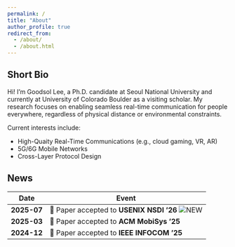 ```yaml
---
permalink: /
title: "About"
author_profile: true
redirect_from: 
  - /about/
  - /about.html
---
```


## Short Bio

Hi! I’m Goodsol Lee, a Ph.D. candidate at Seoul National University and currently at University of Colorado Boulder as a visiting scholar.
My research focuses on enabling seamless real-time communication for people everywhere, regardless of physical distance or environmental constraints.

Current interests include:
- High-Quaity Real-Time Communications (e.g., cloud gaming, VR, AR)  
- 5G/6G Mobile Networks   
- Cross-Layer Protocol Design

## News

| Date | Event |
|------|-------|
| **2025-07** | 📄 Paper accepted to **USENIX NSDI ’26** ![NEW](https://img.shields.io/badge/NEW-brightgreen?style=flat-square) |
| **2025-03** | 📄 Paper accepted to **ACM MobiSys ’25** |
| **2024-12** | 📄 Paper accepted to **IEEE INFOCOM ’25** |

